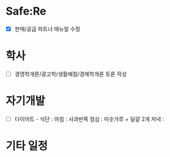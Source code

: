# Safe:Re

- [X] 판매/공급 파트너 매뉴얼 수정

# 학사

- [ ] 경영학개론/광고학/생활예절/경제학개론 토론 작성

# 자기개발

- [ ] 다이어트 
      - 식단   : 아침 : 사과반쪽
                점심 : 미숫가루 + 달걀 2개
                저녁 : 

# 기타 일정
